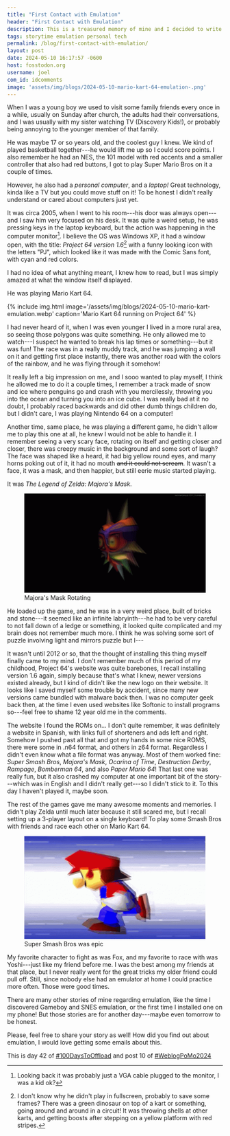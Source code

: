 ```yaml
---
title: "First Contact with Emulation"
header: "First Contact with Emulation"
description: This is a treasured memory of mine and I decided to write it here, my first experience with emulation.
tags: storytime emulation personal tech
permalink: /blog/first-contact-with-emulation/
layout: post
date: 2024-05-10 16:17:57 -0600
host: fosstodon.org
username: joel
com_id: idcomments
image: 'assets/img/blogs/2024-05-10-mario-kart-64-emulation-.png'
---
```


When I was a young boy we used to visit some family friends every once in a while, usually on Sunday after church, the adults had their conversations, and I was usually with my sister watching TV (Discovery Kids!), or probably being annoying to the younger member of that family.

He was maybe 17 or so years old, and the coolest guy I knew. We kind of played basketball together---he would lift me up so I could score points. I also remember he had an NES, the 101 model with red accents and a smaller controller that also had red buttons, I got to play Super Mario Bros on it a couple of times.

However, he also had a _personal computer_, and a _laptop!_ Great technology, kinda like a TV but you could move stuff on it! To be honest I didn't really understand or cared about computers just yet.

It was circa 2005, when I went to his room---his door was always open---and I saw him very focused on his desk. It was quite a weird setup, he was pressing keys in the laptop keyboard, but the action was happening in the computer monitor[^1]. I believe the OS was Windows XP, it had a window open, with the title: _Project 64 version 1.6_[^2] with a funny looking icon with the letters "PJ", which looked like it was made with the Comic Sans font, with cyan and red colors. 

I had no idea of what anything meant, I knew how to read, but I was simply amazed at what the window itself displayed.

[^1]: Looking back it was probably just a VGA cable plugged to the monitor, I was a kid ok?

[^2]:I don't know why he didn't play in fullscreen, probably to save some frames?
There was a green dinosaur on top of a kart or something, going around and around in a circuit! It was throwing shells at other karts, and getting boosts after stepping on a yellow platform with red stripes.

He was playing Mario Kart 64.

{% include img.html image='/assets/img/blogs/2024-05-10-mario-kart-emulation.webp' caption='Mario Kart 64 running on Project 64' %}

I had never heard of it, when I was even younger I lived in a more rural area, so seeing those polygons was quite something. He only allowed me to watch---I suspect he wanted to break his lap times or something---but it was fun! The race was in a really muddy track, and he was jumping a wall on it and getting first place instantly, there was another road with the colors of the rainbow, and he was flying through it somehow!

It really left a big impression on me, and I sooo wanted to play myself, I think he allowed me to do it a couple times, I remember a track made of snow and ice where penguins go and crash with you mercilessly, throwing you into the ocean and turning you into an ice cube. I was really bad at it no doubt, I probably raced backwards and did other dumb things children do, but I didn't care, I was playing Nintendo 64 on a computer!

Another time, same place, he was playing a different game, he didn't allow me to play this one at all, he knew I would not be able to handle it. I remember seeing a very scary face, rotating on itself and getting closer and closer, there was creepy music in the background and some sort of laugh? The face was shaped like a heard, it had big yellow round eyes, and many horns poking out of it, it had no mouth ~~and it could not scream~~. It wasn't a face, it was a mask, and then happier, but still eerie music started playing.

It was _The Legend of Zelda: Majora's Mask_. 

<figure>
<img src="/assets/img/blogs/2024-05-10-majoras-mask.gif">
<figcaption>Majora's Mask Rotating</figcaption>
</figure>

He loaded up the game, and he was in a very weird place, built of bricks and stone---it seemed like an infinite labryinth---he had to be very careful to not fall down of a ledge or something, it looked quite complicated and my brain does not remember much more. I think he was solving some sort of puzzle involving light and mirrors puzzle but I---

It wasn't until 2012 or so, that the thought of installing this thing myself finally came to my mind. I don't remember much of this period of my childhood, Project 64's website was quite barebones, I recall installing version 1.6 again, simply because that's what I knew, newer versions existed already, but I kind of didn't like the new logo on their website. It looks like I saved myself some trouble by accident, since many new versions came bundled with malware back then. I was no computer geek back then, at the time I even used websites like Softonic to install programs so---feel free to shame 12 year old me in the comments.

The website I found the ROMs on... I don't quite remember, it was definitely a website in Spanish, with links full of shorteners and ads left and right. Somehow I pushed past all that and got my hands in some nice ROMS, there were some in .n64 format, and others in z64 format. Regardless I didn't even know what a file format was anyway. Most of them worked fine: _Super Smash Bros_, _Majora's Mask_, _Ocarina of Time_, _Destruction Derby_, _Rampage_, _Bomberman 64_, and also _Paper Mario 64_! That last one was really fun, but it also crashed my computer at one important bit of the story---which was in English and I didn't really get---so I didn't stick to it. To this day I haven't played it, maybe soon.

The rest of the games gave me many awesome moments and memories. I didn't play Zelda until much later because it still scared me, but I recall setting up a 3-player layout on a single keyboard! To play some Smash Bros with friends and race each other on Mario Kart 64.

<figure>
<img src="/assets/img/blogs/2024-05-10-smash-bros-n64.gif">
<figcaption>Super Smash Bros was epic</figcaption>
</figure>

My favorite character to fight as was Fox, and my favorite to race with was Yoshi---just like my friend before me. I was the best among my friends at that place, but I never really went for the great tricks my older friend could pull off. Still, since nobody else had an emulator at home I could practice more often. Those were good times.

There are many other stories of mine regarding emulation, like the time I discovered Gameboy and SNES emulation, or the first time I installed one on my phone! But those stories are for another day---maybe even tomorrow to be honest.

Please, feel free to share your story as well! How did you find out about emulation, I would love getting some emails about this.

This is day 42 of [#100DaysToOffload](https://100daystooffload.com) and post 10 of [#WeblogPoMo2024](https://weblog.anniegreens.lol/weblog-posting-month-2024)
